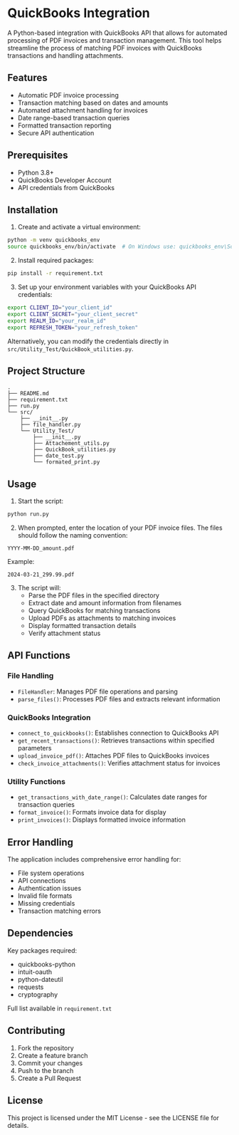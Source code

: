 # QuickBooks Integration

A Python-based integration with QuickBooks API that allows for automated processing of PDF invoices and transaction management. This tool helps streamline the process of matching PDF invoices with QuickBooks transactions and handling attachments.

## Features

- Automatic PDF invoice processing
- Transaction matching based on dates and amounts
- Automated attachment handling for invoices
- Date range-based transaction queries
- Formatted transaction reporting
- Secure API authentication

## Prerequisites

- Python 3.8+
- QuickBooks Developer Account
- API credentials from QuickBooks

## Installation

1. Create and activate a virtual environment:
```bash
python -m venv quickbooks_env
source quickbooks_env/bin/activate  # On Windows use: quickbooks_env\Scripts\activate
```

2. Install required packages:
```bash
pip install -r requirement.txt
```

3. Set up your environment variables with your QuickBooks API credentials:
```bash
export CLIENT_ID="your_client_id"
export CLIENT_SECRET="your_client_secret"
export REALM_ID="your_realm_id"
export REFRESH_TOKEN="your_refresh_token"
```

Alternatively, you can modify the credentials directly in `src/Utility_Test/QuickBook_utilities.py`.

## Project Structure

```
.
├── README.md
├── requirement.txt
├── run.py
└── src/
    ├── __init__.py
    ├── file_handler.py
    └── Utility_Test/
        ├── __init__.py
        ├── Attachement_utils.py
        ├── QuickBook_utilities.py
        ├── date_test.py
        └── formated_print.py
```

## Usage

1. Start the script:
```bash
python run.py
```

2. When prompted, enter the location of your PDF invoice files. The files should follow the naming convention:
```
YYYY-MM-DD_amount.pdf
```

Example:
```
2024-03-21_299.99.pdf
```

3. The script will:
   - Parse the PDF files in the specified directory
   - Extract date and amount information from filenames
   - Query QuickBooks for matching transactions
   - Upload PDFs as attachments to matching invoices
   - Display formatted transaction details
   - Verify attachment status

## API Functions

### File Handling
- `FileHandler`: Manages PDF file operations and parsing
- `parse_files()`: Processes PDF files and extracts relevant information

### QuickBooks Integration
- `connect_to_quickbooks()`: Establishes connection to QuickBooks API
- `get_recent_transactions()`: Retrieves transactions within specified parameters
- `upload_invoice_pdf()`: Attaches PDF files to QuickBooks invoices
- `check_invoice_attachments()`: Verifies attachment status for invoices

### Utility Functions
- `get_transactions_with_date_range()`: Calculates date ranges for transaction queries
- `format_invoice()`: Formats invoice data for display
- `print_invoices()`: Displays formatted invoice information

## Error Handling

The application includes comprehensive error handling for:
- File system operations
- API connections
- Authentication issues
- Invalid file formats
- Missing credentials
- Transaction matching errors

## Dependencies

Key packages required:
- quickbooks-python
- intuit-oauth
- python-dateutil
- requests
- cryptography

Full list available in `requirement.txt`

## Contributing

1. Fork the repository
2. Create a feature branch
3. Commit your changes
4. Push to the branch
5. Create a Pull Request

## License

This project is licensed under the MIT License - see the LICENSE file for details.
